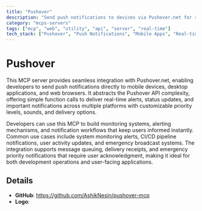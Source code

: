 ```yaml
---
title: "Pushover"
description: "Send push notifications to devices via Pushover.net for real-time alerts and updates"
category: "mcps-servers"
tags: ["mcp", "web", "utility", "api", "server", "real-time"]
tech_stack: ["Pushover", "Push Notifications", "Mobile Apps", "Real-time Alerts", "API Integration"]
---
```


# Pushover

This MCP server provides seamless integration with Pushover.net, enabling developers to send push notifications directly to mobile devices, desktop applications, and web browsers. It abstracts the Pushover API complexity, offering simple function calls to deliver real-time alerts, status updates, and important notifications across multiple platforms with customizable priority levels, sounds, and delivery options.

Developers can use this MCP to build monitoring systems, alerting mechanisms, and notification workflows that keep users informed instantly. Common use cases include system monitoring alerts, CI/CD pipeline notifications, user activity updates, and emergency broadcast systems. The integration supports message queuing, delivery receipts, and emergency priority notifications that require user acknowledgment, making it ideal for both development operations and user-facing applications.

## Details

- **GitHub**: https://github.com/AshikNesin/pushover-mcp
- **Logo**: 
